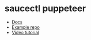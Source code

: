 # saucectl puppeteer

* [Docs](https://docs.staging.saucelabs.net/testrunner-toolkit/index.html)
* [Example repo](https://github.com/saucelabs/saucectl-puppeteer-example/)
* [Video tutorial](https://training.saucelabs.com/saucectl/)
